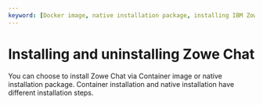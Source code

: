 ```yaml
---
keyword: [Docker image, native installation package, installing IBM Zowe Chat, uninstalling IBM Zowe Chat]
---
```


# Installing and uninstalling Zowe Chat

You can choose to install Zowe Chat via Container image or native installation package. Container installation and native installation have different installation steps.

